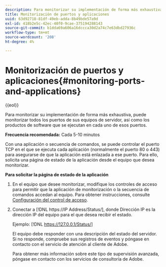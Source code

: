 ```yaml
---
description: Para monitorizar su implementación de forma más exhaustiva, puede monitorizar todos los puertos de sus equipos de servidor, así como los productos de software que se ejecutan en cada uno de esos puertos.
title: Monitorización de puertos y aplicaciones
uuid: 63d92718-81df-49eb-adda-8b49bde57a9d
exl-id: 418b2e5c-42ec-40f0-9cae-375194288143
source-git-commit: b1dda69a606a16dccca30d2a74c7e63dbd27936c
workflow-type: tm+mt
source-wordcount: '208'
ht-degree: 4%

---
```


# Monitorización de puertos y aplicaciones{#monitoring-ports-and-applications}

{{eol}}

Para monitorizar su implementación de forma más exhaustiva, puede monitorizar todos los puertos de sus equipos de servidor, así como los productos de software que se ejecutan en cada uno de esos puertos.

**Frecuencia recomendada:** Cada 5-10 minutos

Con una aplicación o secuencia de comandos, se puede controlar el puerto TCP en el que se ejecuta cada aplicación (normalmente el puerto 80 o 443) para asegurarse de que la aplicación está enlazada a ese puerto. Para ello, solicita una página de estado de la aplicación desde el equipo que desea monitorizar.

**Para solicitar la página de estado de la aplicación**

1. En el equipo que desee monitorizar, modifique los controles de acceso para permitir que la aplicación de monitorización o la secuencia de comandos accedan al equipo. Para obtener instrucciones, consulte [Configuración del control de acceso](../../../home/c-inst-svr/c-admin-inst-svr/c-config-acs-ctrl/c-config-acs-ctrl.md#concept-ac385e870dbe4b57a72bf7266b60f93d).
1. Conectar a [!DNL https://IP Address/Status/], donde Dirección IP es la dirección IP del equipo para el que desea recibir el estado.

   Ejemplo: [!DNL https://127.0.0.1/Status/]

   El equipo debe responder con una descripción del estado del servidor. Si no responde, compruebe sus registros de eventos y póngase en contacto con el servicio de atención al cliente de Adobe.

   Para obtener más información sobre este tipo de supervisión avanzada, póngase en contacto con los servicios de consultoría de Adobe.
